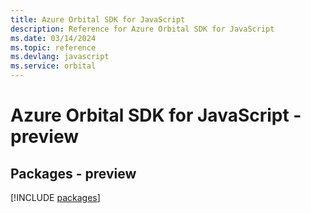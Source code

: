 ```yaml
---
title: Azure Orbital SDK for JavaScript
description: Reference for Azure Orbital SDK for JavaScript
ms.date: 03/14/2024
ms.topic: reference
ms.devlang: javascript
ms.service: orbital
---
```

# Azure Orbital SDK for JavaScript - preview
## Packages - preview
[!INCLUDE [packages](orbital-index.md)]